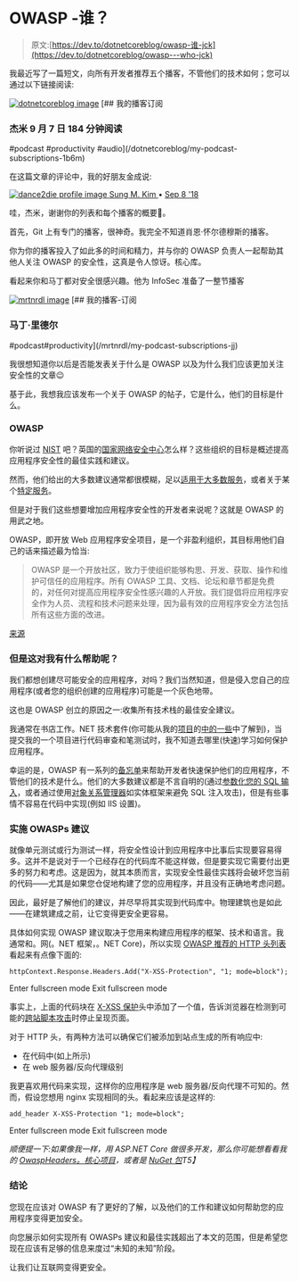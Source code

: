 # OWASP -谁？

> 原文:[https://dev.to/dotnetcoreblog/owasp-谁-jck](https://dev.to/dotnetcoreblog/owasp---who-jck)

我最近写了一篇短文，向所有开发者推荐五个播客，不管他们的技术如何；您可以通过以下链接阅读:

[![dotnetcoreblog image](../Images/532a02d36322a9e6641cc8377a9f5450.png)](/dotnetcoreblog) [## 我的播客订阅

### 杰米 9 月 7 日 184 分钟阅读

#podcast #productivity #audio](/dotnetcoreblog/my-podcast-subscriptions-1b6m)

在这篇文章的评论中，我的好朋友金成说:

[![dance2die profile image](../Images/0ee510fbd0d5195e8e16812b53490e7e.png) ](/dance2die) [ Sung M. Kim ](/dance2die) • [<time datetime="2018-09-08T02:07:03Z"> Sep 8 '18 </time>](https://dev.to/dance2die/comment/5bbo) 

哇，杰米，谢谢你的列表和每个播客的概要💃。

首先，Git 上有专门的播客，很神奇。我完全不知道肖恩·怀尔德穆斯的播客。

你为你的播客投入了如此多的时间和精力，并与你的 OWASP 负责人一起帮助其他人关注 OWASP 的安全性，这真是令人惊讶。核心库。

看起来你和马丁都对安全很感兴趣。他为 InfoSec 准备了一整节播客

[![mrtnrdl image](../Images/7a562adc2ea06fd220ae78e463b8797f.png)](/mrtnrdl) [## 我的播客-订阅

### 马丁·里德尔

#podcast#productivity](/mrtnrdl/my-podcast-subscriptions-jj)

我很想知道你以后是否能发表关于什么是 OWASP 以及为什么我们应该更加关注安全性的文章😉

基于此，我想我应该发布一个关于 OWASP 的帖子，它是什么，他们的目标是什么。

### OWASP

你听说过 [NIST](https://www.nist.gov/topics/cybersecurity) 吧？英国的[国家网络安全中心](https://www.ncsc.gov.uk/)怎么样？这些组织的目标是概述提高应用程序安全性的最佳实践和建议。

然而，他们给出的大多数建议通常都很模糊，足以[适用于大多数服务](https://www.ncsc.gov.uk/guidance/setting-two-factor-authentication-2fa)，或者关于某个[特定服务](https://www.ncsc.gov.uk/guidance/ncsc-advice-reddit-users)。

但是对于我们这些想要增加应用程序安全性的开发者来说呢？这就是 OWASP 的用武之地。

OWASP，即开放 Web 应用程序安全项目，是一个非盈利组织，其目标用他们自己的话来描述最为恰当:

> OWASP 是一个开放社区，致力于使组织能够构思、开发、获取、操作和维护可信任的应用程序。所有 OWASP 工具、文档、论坛和章节都是免费的，对任何对提高应用程序安全性感兴趣的人开放。我们提倡将应用程序安全作为人员、流程和技术问题来处理，因为最有效的应用程序安全方法包括所有这些方面的改进。

[来源](https://www.owasp.org/index.php/About_The_Open_Web_Application_Security_Project#The_OWASP_Foundation)

### 但是这对我有什么帮助呢？

我们都想创建尽可能安全的应用程序，对吗？我们当然知道，但是侵入您自己的应用程序(或者您的组织创建的应用程序)可能是一个灰色地带。

这也是 OWASP 创立的原因之一:收集所有技术栈的最佳安全建议。

我通常在书店工作。NET 技术套件(你可能从我的[项目](http://dotnetcore.show)的[中的一些](https://dotnetcore.gaprogman.com/)中了解到)，当提交我的一个项目进行代码审查和笔测试时，我不知道去哪里(快速)学习如何保护应用程序。

幸运的是，OWASP 有一系列的[备忘单](https://www.owasp.org/index.php/Category:Cheatsheets)来帮助开发者快速保护他们的应用程序，不管他们的技术是什么。他们的大多数建议都是不言自明的(通过[参数化您的 SQL 输入](https://www.owasp.org/index.php/Query_Parameterization_Cheat_Sheet)，或者通过使用[对象关系管理器](https://en.wikipedia.org/wiki/Object-relational_mapping)如实体框架来避免 SQL 注入攻击)，但是有些事情不容易在代码中实现(例如 IIS 设置)。

### 实施 OWASPs 建议

就像单元测试或行为测试一样，将安全性设计到应用程序中比事后实现要容易得多。这并不是说对于一个已经存在的代码库不能这样做，但是要实现它需要付出更多的努力和考虑。这是因为，就其本质而言，实现安全性最佳实践将会破坏您当前的代码——尤其是如果您仓促地构建了您的应用程序，并且没有正确地考虑问题。

因此，最好是了解他们的建议，并尽早将其实现到代码库中。物理建筑也是如此——在建筑建成之前，让它变得更安全更容易。

具体如何实现 OWASP 建议取决于您用来构建应用程序的框架、技术和语言。我通常和。网(。NET 框架，。NET Core)，所以实现 [OWASP 推荐的 HTTP 头列表](https://www.owasp.org/index.php/OWASP_Secure_Headers_Project)看起来有点像下面的:

```
httpContext.Response.Headers.Add("X-XSS-Protection", "1; mode=block"); 
```

Enter fullscreen mode Exit fullscreen mode

事实上，上面的代码块在 [X-XSS 保护](https://www.owasp.org/index.php/OWASP_Secure_Headers_Project#xxxsp)头中添加了一个值，告诉浏览器在检测到可能的[跨站脚本攻击](https://www.owasp.org/index.php/Cross-site_Scripting_(XSS))时停止呈现页面。

对于 HTTP 头，有两种方法可以确保它们被添加到站点生成的所有响应中:

*   在代码中(如上所示)
*   在 web 服务器/反向代理级别

我更喜欢用代码来实现，这样你的应用程序是 web 服务器/反向代理不可知的。然而，假设您想用 nginx 实现相同的头。看起来应该是这样的:

```
add_header X-XSS-Protection "1; mode=block"; 
```

Enter fullscreen mode Exit fullscreen mode

*顺便提一下:如果像我一样，用 ASP.NET Core 做很多开发，那么你可能想看看我的 [OwaspHeaders。核心项目](https://github.com/GaProgMan/OwaspHeaders.Core/)，或者是 [NuGet 包](https://www.nuget.org/packages/OwaspHeaders.Core/)T5】*

### 结论

您现在应该对 OWASP 有了更好的了解，以及他们的工作和建议如何帮助您的应用程序变得更加安全。

向您展示如何实现所有 OWASPs 建议和最佳实践超出了本文的范围，但是希望您现在应该有足够的信息来度过“未知的未知”阶段。

让我们让互联网变得更安全。